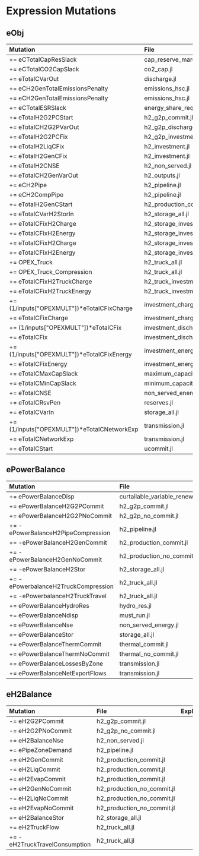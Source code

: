 # Expression Mutations
## eObj
|Mutation|File|Explanation| 
|:-|:-|:-
|+= eCTotalCapResSlack|cap_reserve_margin.jl| |
|+= eCTotalCO2CapSlack|co2_cap.jl| |
|+= eTotalCVarOut|discharge.jl| |
|+= eCH2GenTotalEmissionsPenalty|emissions_hsc.jl| |
|+= eCH2GenTotalEmissionsPenalty|emissions_hsc.jl| |
|+= eCTotalESRSlack|energy_share_requirement.jl| |
|+= eTotalH2G2PCStart|h2_g2p_commit.jl| |
|+= eTotalCH2G2PVarOut|h2_g2p_discharge.jl| |
|+= eTotalH2G2PCFix|h2_g2p_investment.jl| |
|+= eTotalH2LiqCFix|h2_investment.jl| |
|+= eTotalH2GenCFix|h2_investment.jl| |
|+= eTotalH2CNSE|h2_non_served.jl| |
|+= eTotalCH2GenVarOut|h2_outputs.jl| |
|+= eCH2Pipe|h2_pipeline.jl| |
|+= eCH2CompPipe|h2_pipeline.jl| |
|+= eTotalH2GenCStart|h2_production_commit.jl| |
|+= eTotalCVarH2StorIn|h2_storage_all.jl| |
|+= eTotalCFixH2Charge|h2_storage_investment.jl| |
|+= eTotalCFixH2Energy|h2_storage_investment.jl| |
|+= eTotalCFixH2Charge|h2_storage_investment_charge.jl| |
|+= eTotalCFixH2Energy|h2_storage_investment_energy.jl| |
|+= OPEX_Truck|h2_truck_all.jl| |
|+= OPEX_Truck_Compression|h2_truck_all.jl| |
|+= eTotalCFixH2TruckCharge|h2_truck_investment.jl| |
|+= eTotalCFixH2TruckEnergy|h2_truck_investment.jl| |
|+= (1/inputs["OPEXMULT"])*eTotalCFixCharge|investment_charge.jl| |
|+= eTotalCFixCharge|investment_charge.jl| |
|+= (1/inputs["OPEXMULT"])*eTotalCFix|investment_discharge.jl| |
|+= eTotalCFix|investment_discharge.jl| |
|+= (1/inputs["OPEXMULT"])*eTotalCFixEnergy|investment_energy.jl| |
|+= eTotalCFixEnergy|investment_energy.jl| |
|+= eTotalCMaxCapSlack|maximum_capacity_requirement.jl| |
|+= eTotalCMinCapSlack|minimum_capacity_requirement.jl| |
|+= eTotalCNSE|non_served_energy.jl| |
|+= eTotalCRsvPen|reserves.jl| |
|+= eTotalCVarIn|storage_all.jl| |
|+= (1/inputs["OPEXMULT"])*eTotalCNetworkExp|transmission.jl| |
|+= eTotalCNetworkExp|transmission.jl| |
|+= eTotalCStart|ucommit.jl| |
## ePowerBalance
|Mutation|File|Explanation| 
|:-|:-|:-
|+= ePowerBalanceDisp|curtailable_variable_renewable.jl| |
|+= ePowerBalanceH2G2PCommit|h2_g2p_commit.jl| |
|+= ePowerBalanceH2G2PNoCommit|h2_g2p_no_commit.jl| |
|+= -ePowerBalanceH2PipeCompression|h2_pipeline.jl| |
|+= -ePowerBalanceH2GenCommit|h2_production_commit.jl| |
|+= -ePowerBalanceH2GenNoCommit|h2_production_no_commit.jl| |
|+= -ePowerBalanceH2Stor|h2_storage_all.jl| |
|+= -ePowerbalanceH2TruckCompression|h2_truck_all.jl| |
|+= -ePowerbalanceH2TruckTravel|h2_truck_all.jl| |
|+= ePowerBalanceHydroRes|hydro_res.jl| |
|+= ePowerBalanceNdisp|must_run.jl| |
|+= ePowerBalanceNse|non_served_energy.jl| |
|+= ePowerBalanceStor|storage_all.jl| |
|+= ePowerBalanceThermCommit|thermal_commit.jl| |
|+= ePowerBalanceThermNoCommit|thermal_no_commit.jl| |
|+= ePowerBalanceLossesByZone|transmission.jl| |
|+= ePowerBalanceNetExportFlows|transmission.jl| |
## eH2Balance
|Mutation|File|Explanation| 
|:-|:-|:-
|-= eH2G2PCommit|h2_g2p_commit.jl| |
|-= eH2G2PNoCommit|h2_g2p_no_commit.jl| |
|+= eH2BalanceNse|h2_non_served.jl| |
|+= ePipeZoneDemand|h2_pipeline.jl| |
|+= eH2GenCommit|h2_production_commit.jl| |
|-= eH2LiqCommit|h2_production_commit.jl| |
|+= eH2EvapCommit|h2_production_commit.jl| |
|+= eH2GenNoCommit|h2_production_no_commit.jl| |
|-= eH2LiqNoCommit|h2_production_no_commit.jl| |
|+= eH2EvapNoCommit|h2_production_no_commit.jl| |
|+= eH2BalanceStor|h2_storage_all.jl| |
|+= eH2TruckFlow|h2_truck_all.jl| |
|+= -eH2TruckTravelConsumption|h2_truck_all.jl| |
